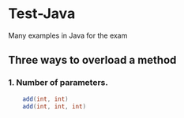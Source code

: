 # Test-Java
Many examples in Java for the exam
<br />
## Three ways to overload a method
### 1. Number of parameters.

```java
    add(int, int)
    add(int, int, int)
```
